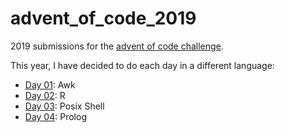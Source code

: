 # advent_of_code_2019

2019 submissions for the [advent of code challenge](https://adventofcode.com/2019).

This year, I have decided to do each day in a different language:
  - [Day 01](https://github.com/nitnelave/advent_of_code_2019/tree/master/01): Awk
  - [Day 02](https://github.com/nitnelave/advent_of_code_2019/tree/master/02): R
  - [Day 03](https://github.com/nitnelave/advent_of_code_2019/tree/master/03): Posix Shell
  - [Day 04](https://github.com/nitnelave/advent_of_code_2019/tree/master/04): Prolog
